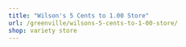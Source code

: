 ```yaml
---
title: "Wilson's 5 Cents to 1.00 Store"
url: /greenville/wilsons-5-cents-to-1-00-store/
shop: variety store
---
```

